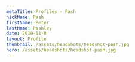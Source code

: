 ```yaml
---
metaTitle: Profiles - Pash
nickName: Pash
firstName: Peter
lastName: Pashley
date: 2010-11-8
layout: Profile
thumbnail: /assets/headshots/headshot-pash.jpg
hero: /assets/headshots/headshot-pash.jpg
---
```

